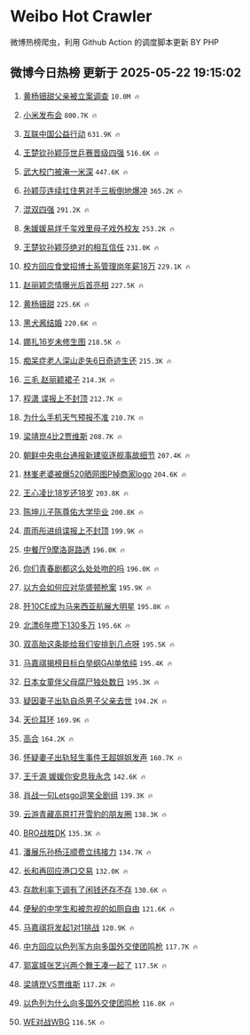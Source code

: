 # Weibo Hot Crawler 



微博热榜爬虫，利用 Github Action 的调度脚本更新 BY PHP 


## 微博今日热榜 更新于 2025-05-22 19:15:02 
1. [黄杨钿甜父亲被立案调查](https://s.weibo.com/weibo?q=%23%E9%BB%84%E6%9D%A8%E9%92%BF%E7%94%9C%E7%88%B6%E4%BA%B2%E8%A2%AB%E7%AB%8B%E6%A1%88%E8%B0%83%E6%9F%A5%23&t=31&band_rank=1&Refer=top) `10.0M 🔥` 

1. [小米发布会](https://s.weibo.com/weibo?q=%E5%B0%8F%E7%B1%B3%E5%8F%91%E5%B8%83%E4%BC%9A&t=31&band_rank=2&Refer=top) `800.7K 🔥` 

1. [互联中国公益行动](https://s.weibo.com/weibo?q=%23%E4%BA%92%E8%81%94%E4%B8%AD%E5%9B%BD%E5%85%AC%E7%9B%8A%E8%A1%8C%E5%8A%A8%23&t=31&band_rank=3&Refer=top) `631.9K 🔥` 

1. [王楚钦孙颖莎世乒赛晋级四强](https://s.weibo.com/weibo?q=%23%E7%8E%8B%E6%A5%9A%E9%92%A6%E5%AD%99%E9%A2%96%E8%8E%8E%E4%B8%96%E4%B9%92%E8%B5%9B%E6%99%8B%E7%BA%A7%E5%9B%9B%E5%BC%BA%23&t=31&band_rank=4&Refer=top) `516.6K 🔥` 

1. [武大校门被淹一米深](https://s.weibo.com/weibo?q=%23%E6%AD%A6%E5%A4%A7%E6%A0%A1%E9%97%A8%E8%A2%AB%E6%B7%B9%E4%B8%80%E7%B1%B3%E6%B7%B1%23&t=31&band_rank=5&Refer=top) `447.6K 🔥` 

1. [孙颖莎连续扛住男对手三板倒地爆冲](https://s.weibo.com/weibo?q=%23%E5%AD%99%E9%A2%96%E8%8E%8E%E8%BF%9E%E7%BB%AD%E6%89%9B%E4%BD%8F%E7%94%B7%E5%AF%B9%E6%89%8B%E4%B8%89%E6%9D%BF%E5%80%92%E5%9C%B0%E7%88%86%E5%86%B2%23&t=31&band_rank=6&Refer=top) `365.2K 🔥` 

1. [混双四强](https://s.weibo.com/weibo?q=%E6%B7%B7%E5%8F%8C%E5%9B%9B%E5%BC%BA&t=31&band_rank=7&Refer=top) `291.2K 🔥` 

1. [朱媛媛易烊千玺戏里母子戏外校友](https://s.weibo.com/weibo?q=%23%E6%9C%B1%E5%AA%9B%E5%AA%9B%E6%98%93%E7%83%8A%E5%8D%83%E7%8E%BA%E6%88%8F%E9%87%8C%E6%AF%8D%E5%AD%90%E6%88%8F%E5%A4%96%E6%A0%A1%E5%8F%8B%23&t=31&band_rank=8&Refer=top) `253.2K 🔥` 

1. [王楚钦孙颖莎绝对的相互信任](https://s.weibo.com/weibo?q=%23%E7%8E%8B%E6%A5%9A%E9%92%A6%E5%AD%99%E9%A2%96%E8%8E%8E%E7%BB%9D%E5%AF%B9%E7%9A%84%E7%9B%B8%E4%BA%92%E4%BF%A1%E4%BB%BB%23&t=31&band_rank=9&Refer=top) `231.0K 🔥` 

1. [校方回应食堂招博士系管理岗年薪18万](https://s.weibo.com/weibo?q=%23%E6%A0%A1%E6%96%B9%E5%9B%9E%E5%BA%94%E9%A3%9F%E5%A0%82%E6%8B%9B%E5%8D%9A%E5%A3%AB%E7%B3%BB%E7%AE%A1%E7%90%86%E5%B2%97%E5%B9%B4%E8%96%AA18%E4%B8%87%23&t=31&band_rank=10&Refer=top) `229.1K 🔥` 

1. [赵丽颖恋情曝光后首亮相](https://s.weibo.com/weibo?q=%23%E8%B5%B5%E4%B8%BD%E9%A2%96%E6%81%8B%E6%83%85%E6%9B%9D%E5%85%89%E5%90%8E%E9%A6%96%E4%BA%AE%E7%9B%B8%23&t=31&band_rank=11&Refer=top) `227.5K 🔥` 

1. [黄杨钿甜](https://s.weibo.com/weibo?q=%E9%BB%84%E6%9D%A8%E9%92%BF%E7%94%9C&t=31&band_rank=12&Refer=top) `225.6K 🔥` 

1. [黑犬酱结婚](https://s.weibo.com/weibo?q=%E9%BB%91%E7%8A%AC%E9%85%B1%E7%BB%93%E5%A9%9A&t=31&band_rank=13&Refer=top) `220.6K 🔥` 

1. [娜扎16岁未修生图](https://s.weibo.com/weibo?q=%E5%A8%9C%E6%89%8E16%E5%B2%81%E6%9C%AA%E4%BF%AE%E7%94%9F%E5%9B%BE&t=31&band_rank=14&Refer=top) `218.5K 🔥` 

1. [痴呆症老人深山走失6日奇迹生还](https://s.weibo.com/weibo?q=%E7%97%B4%E5%91%86%E7%97%87%E8%80%81%E4%BA%BA%E6%B7%B1%E5%B1%B1%E8%B5%B0%E5%A4%B16%E6%97%A5%E5%A5%87%E8%BF%B9%E7%94%9F%E8%BF%98&t=31&band_rank=15&Refer=top) `215.3K 🔥` 

1. [三毛 赵丽颖裙子](https://s.weibo.com/weibo?q=%E4%B8%89%E6%AF%9B%20%E8%B5%B5%E4%B8%BD%E9%A2%96%E8%A3%99%E5%AD%90&t=31&band_rank=16&Refer=top) `214.3K 🔥` 

1. [程潇 谍报上不封顶](https://s.weibo.com/weibo?q=%E7%A8%8B%E6%BD%87%20%E8%B0%8D%E6%8A%A5%E4%B8%8A%E4%B8%8D%E5%B0%81%E9%A1%B6&t=31&band_rank=17&Refer=top) `212.7K 🔥` 

1. [为什么手机天气预报不准](https://s.weibo.com/weibo?q=%E4%B8%BA%E4%BB%80%E4%B9%88%E6%89%8B%E6%9C%BA%E5%A4%A9%E6%B0%94%E9%A2%84%E6%8A%A5%E4%B8%8D%E5%87%86&t=31&band_rank=18&Refer=top) `210.7K 🔥` 

1. [梁靖崑4比2贾维斯](https://s.weibo.com/weibo?q=%23%E6%A2%81%E9%9D%96%E5%B4%914%E6%AF%942%E8%B4%BE%E7%BB%B4%E6%96%AF%23&t=31&band_rank=19&Refer=top) `208.7K 🔥` 

1. [朝鲜中央电台通报新建驱逐舰事故细节](https://s.weibo.com/weibo?q=%23%E6%9C%9D%E9%B2%9C%E4%B8%AD%E5%A4%AE%E7%94%B5%E5%8F%B0%E9%80%9A%E6%8A%A5%E6%96%B0%E5%BB%BA%E9%A9%B1%E9%80%90%E8%88%B0%E4%BA%8B%E6%95%85%E7%BB%86%E8%8A%82%23&t=31&band_rank=20&Refer=top) `207.4K 🔥` 

1. [林峯老婆被爆520晒网图P掉商家logo](https://s.weibo.com/weibo?q=%23%E6%9E%97%E5%B3%AF%E8%80%81%E5%A9%86%E8%A2%AB%E7%88%86520%E6%99%92%E7%BD%91%E5%9B%BEP%E6%8E%89%E5%95%86%E5%AE%B6logo%23&t=31&band_rank=21&Refer=top) `204.6K 🔥` 

1. [王心凌比18岁还18岁](https://s.weibo.com/weibo?q=%E7%8E%8B%E5%BF%83%E5%87%8C%E6%AF%9418%E5%B2%81%E8%BF%9818%E5%B2%81&t=31&band_rank=22&Refer=top) `203.8K 🔥` 

1. [陈坤儿子陈尊佑大学毕业](https://s.weibo.com/weibo?q=%23%E9%99%88%E5%9D%A4%E5%84%BF%E5%AD%90%E9%99%88%E5%B0%8A%E4%BD%91%E5%A4%A7%E5%AD%A6%E6%AF%95%E4%B8%9A%23&t=31&band_rank=23&Refer=top) `200.8K 🔥` 

1. [周雨彤进组谍报上不封顶](https://s.weibo.com/weibo?q=%E5%91%A8%E9%9B%A8%E5%BD%A4%E8%BF%9B%E7%BB%84%E8%B0%8D%E6%8A%A5%E4%B8%8A%E4%B8%8D%E5%B0%81%E9%A1%B6&t=31&band_rank=24&Refer=top) `199.9K 🔥` 

1. [中餐厅9摩洛哥路透](https://s.weibo.com/weibo?q=%23%E4%B8%AD%E9%A4%90%E5%8E%859%E6%91%A9%E6%B4%9B%E5%93%A5%E8%B7%AF%E9%80%8F%23&t=31&band_rank=25&Refer=top) `196.0K 🔥` 

1. [你们青春剧都这么处处吻的吗](https://s.weibo.com/weibo?q=%E4%BD%A0%E4%BB%AC%E9%9D%92%E6%98%A5%E5%89%A7%E9%83%BD%E8%BF%99%E4%B9%88%E5%A4%84%E5%A4%84%E5%90%BB%E7%9A%84%E5%90%97&t=31&band_rank=26&Refer=top) `196.0K 🔥` 

1. [以方会如何应对华盛顿枪案](https://s.weibo.com/weibo?q=%E4%BB%A5%E6%96%B9%E4%BC%9A%E5%A6%82%E4%BD%95%E5%BA%94%E5%AF%B9%E5%8D%8E%E7%9B%9B%E9%A1%BF%E6%9E%AA%E6%A1%88&t=31&band_rank=27&Refer=top) `195.9K 🔥` 

1. [歼10CE成为马来西亚航展大明星](https://s.weibo.com/weibo?q=%E6%AD%BC10CE%E6%88%90%E4%B8%BA%E9%A9%AC%E6%9D%A5%E8%A5%BF%E4%BA%9A%E8%88%AA%E5%B1%95%E5%A4%A7%E6%98%8E%E6%98%9F&t=31&band_rank=28&Refer=top) `195.8K 🔥` 

1. [北漂6年攒下130多万](https://s.weibo.com/weibo?q=%E5%8C%97%E6%BC%826%E5%B9%B4%E6%94%92%E4%B8%8B130%E5%A4%9A%E4%B8%87&t=31&band_rank=29&Refer=top) `195.6K 🔥` 

1. [双高胎这条能给我们安排到几点呀](https://s.weibo.com/weibo?q=%E5%8F%8C%E9%AB%98%E8%83%8E%E8%BF%99%E6%9D%A1%E8%83%BD%E7%BB%99%E6%88%91%E4%BB%AC%E5%AE%89%E6%8E%92%E5%88%B0%E5%87%A0%E7%82%B9%E5%91%80&t=31&band_rank=30&Refer=top) `195.5K 🔥` 

1. [马嘉祺揭榜目标白举纲GAI单依纯](https://s.weibo.com/weibo?q=%23%E9%A9%AC%E5%98%89%E7%A5%BA%E6%8F%AD%E6%A6%9C%E7%9B%AE%E6%A0%87%E7%99%BD%E4%B8%BE%E7%BA%B2GAI%E5%8D%95%E4%BE%9D%E7%BA%AF%23&t=31&band_rank=31&Refer=top) `195.4K 🔥` 

1. [日本女童伴父母腐尸独处数日](https://s.weibo.com/weibo?q=%E6%97%A5%E6%9C%AC%E5%A5%B3%E7%AB%A5%E4%BC%B4%E7%88%B6%E6%AF%8D%E8%85%90%E5%B0%B8%E7%8B%AC%E5%A4%84%E6%95%B0%E6%97%A5&t=31&band_rank=32&Refer=top) `195.3K 🔥` 

1. [疑因妻子出轨自杀男子父亲去世](https://s.weibo.com/weibo?q=%23%E7%96%91%E5%9B%A0%E5%A6%BB%E5%AD%90%E5%87%BA%E8%BD%A8%E8%87%AA%E6%9D%80%E7%94%B7%E5%AD%90%E7%88%B6%E4%BA%B2%E5%8E%BB%E4%B8%96%23&t=31&band_rank=33&Refer=top) `194.2K 🔥` 

1. [天价耳环](https://s.weibo.com/weibo?q=%E5%A4%A9%E4%BB%B7%E8%80%B3%E7%8E%AF&t=31&band_rank=34&Refer=top) `169.9K 🔥` 

1. [高合](https://s.weibo.com/weibo?q=%E9%AB%98%E5%90%88&t=31&band_rank=35&Refer=top) `164.2K 🔥` 

1. [怀疑妻子出轨轻生事件王超姐姐发声](https://s.weibo.com/weibo?q=%23%E6%80%80%E7%96%91%E5%A6%BB%E5%AD%90%E5%87%BA%E8%BD%A8%E8%BD%BB%E7%94%9F%E4%BA%8B%E4%BB%B6%E7%8E%8B%E8%B6%85%E5%A7%90%E5%A7%90%E5%8F%91%E5%A3%B0%23&t=31&band_rank=36&Refer=top) `160.7K 🔥` 

1. [王千源 媛媛你安息我永念](https://s.weibo.com/weibo?q=%E7%8E%8B%E5%8D%83%E6%BA%90%20%E5%AA%9B%E5%AA%9B%E4%BD%A0%E5%AE%89%E6%81%AF%E6%88%91%E6%B0%B8%E5%BF%B5&t=31&band_rank=37&Refer=top) `142.6K 🔥` 

1. [肖战一句Letsgo逗笑全剧组](https://s.weibo.com/weibo?q=%23%E8%82%96%E6%88%98%E4%B8%80%E5%8F%A5Letsgo%E9%80%97%E7%AC%91%E5%85%A8%E5%89%A7%E7%BB%84%23&t=31&band_rank=38&Refer=top) `139.3K 🔥` 

1. [云游青藏高原打开雪豹的朋友圈](https://s.weibo.com/weibo?q=%23%E4%BA%91%E6%B8%B8%E9%9D%92%E8%97%8F%E9%AB%98%E5%8E%9F%E6%89%93%E5%BC%80%E9%9B%AA%E8%B1%B9%E7%9A%84%E6%9C%8B%E5%8F%8B%E5%9C%88%23&t=31&band_rank=39&Refer=top) `138.3K 🔥` 

1. [BRO战胜DK](https://s.weibo.com/weibo?q=%23BRO%E6%88%98%E8%83%9CDK%23&t=31&band_rank=40&Refer=top) `135.3K 🔥` 

1. [潘展乐孙杨汪顺费立纬接力](https://s.weibo.com/weibo?q=%23%E6%BD%98%E5%B1%95%E4%B9%90%E5%AD%99%E6%9D%A8%E6%B1%AA%E9%A1%BA%E8%B4%B9%E7%AB%8B%E7%BA%AC%E6%8E%A5%E5%8A%9B%23&t=31&band_rank=41&Refer=top) `134.7K 🔥` 

1. [长和再回应港口交易](https://s.weibo.com/weibo?q=%23%E9%95%BF%E5%92%8C%E5%86%8D%E5%9B%9E%E5%BA%94%E6%B8%AF%E5%8F%A3%E4%BA%A4%E6%98%93%23&t=31&band_rank=42&Refer=top) `132.0K 🔥` 

1. [存款利率下调有了闲钱还存不存](https://s.weibo.com/weibo?q=%23%E5%AD%98%E6%AC%BE%E5%88%A9%E7%8E%87%E4%B8%8B%E8%B0%83%E6%9C%89%E4%BA%86%E9%97%B2%E9%92%B1%E8%BF%98%E5%AD%98%E4%B8%8D%E5%AD%98%23&t=31&band_rank=43&Refer=top) `130.6K 🔥` 

1. [便秘的中学生和被忽视的如厕自由](https://s.weibo.com/weibo?q=%23%E4%BE%BF%E7%A7%98%E7%9A%84%E4%B8%AD%E5%AD%A6%E7%94%9F%E5%92%8C%E8%A2%AB%E5%BF%BD%E8%A7%86%E7%9A%84%E5%A6%82%E5%8E%95%E8%87%AA%E7%94%B1%23&t=31&band_rank=44&Refer=top) `121.6K 🔥` 

1. [马嘉祺将发起1对1挑战](https://s.weibo.com/weibo?q=%23%E9%A9%AC%E5%98%89%E7%A5%BA%E5%B0%86%E5%8F%91%E8%B5%B71%E5%AF%B91%E6%8C%91%E6%88%98%23&t=31&band_rank=45&Refer=top) `120.9K 🔥` 

1. [中方回应以色列军方向多国外交使团鸣枪](https://s.weibo.com/weibo?q=%23%E4%B8%AD%E6%96%B9%E5%9B%9E%E5%BA%94%E4%BB%A5%E8%89%B2%E5%88%97%E5%86%9B%E6%96%B9%E5%90%91%E5%A4%9A%E5%9B%BD%E5%A4%96%E4%BA%A4%E4%BD%BF%E5%9B%A2%E9%B8%A3%E6%9E%AA%23&t=31&band_rank=46&Refer=top) `117.7K 🔥` 

1. [郭富城张艺兴两个舞王凑一起了](https://s.weibo.com/weibo?q=%E9%83%AD%E5%AF%8C%E5%9F%8E%E5%BC%A0%E8%89%BA%E5%85%B4%E4%B8%A4%E4%B8%AA%E8%88%9E%E7%8E%8B%E5%87%91%E4%B8%80%E8%B5%B7%E4%BA%86&t=31&band_rank=47&Refer=top) `117.5K 🔥` 

1. [梁靖崑VS贾维斯](https://s.weibo.com/weibo?q=%23%E6%A2%81%E9%9D%96%E5%B4%91VS%E8%B4%BE%E7%BB%B4%E6%96%AF%23&t=31&band_rank=48&Refer=top) `117.2K 🔥` 

1. [以色列为什么向多国外交使团鸣枪](https://s.weibo.com/weibo?q=%E4%BB%A5%E8%89%B2%E5%88%97%E4%B8%BA%E4%BB%80%E4%B9%88%E5%90%91%E5%A4%9A%E5%9B%BD%E5%A4%96%E4%BA%A4%E4%BD%BF%E5%9B%A2%E9%B8%A3%E6%9E%AA&t=31&band_rank=49&Refer=top) `116.8K 🔥` 

1. [WE对战WBG](https://s.weibo.com/weibo?q=%23WE%E5%AF%B9%E6%88%98WBG%23&t=31&band_rank=50&Refer=top) `116.5K 🔥` 

